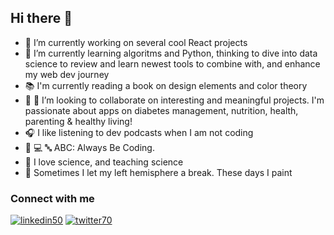 ## Hi there 👋


- 🔭 I’m currently working on several cool React projects
- 🌱 I’m currently learning algoritms and Python, thinking to dive into data science to review and learn newest tools to combine with, and enhance my web dev journey 
- 📚 I'm currently reading a book on design elements and color theory
- 👯 🦄 I’m looking to collaborate on interesting and meaningful projects. I'm passionate about apps on diabetes management, nutrition, health, parenting & healthy living! 
- 🎧 I like listening to dev podcasts when I am not coding
- 🤖 💻 🔤 ABC: Always Be Coding.
- 🥽 I love science, and teaching science
- 🎨 Sometimes I let my left hemisphere a break. These days I paint

<!--
**szaster/szaster** is a ✨ _special_ ✨ repository because its `README.md` (this file) appears on your GitHub profile.

Here are some ideas to get you started:


- 💬 Ask me about ...
- 📫 How to reach me: ...
- 😄 Pronouns: ...
- ⚡ Fun fact: ...
-->


### Connect with me

[![linkedin50](https://user-images.githubusercontent.com/41549193/105805024-c2891a00-5f66-11eb-9488-528f69155a73.jpeg)][1]
[![twitter70](https://user-images.githubusercontent.com/41549193/105803374-f9f5c780-5f62-11eb-9db0-904a417b0ee9.gif)][2]


[1]: https://www.linkedin.com/in/svitlana-zaster-77a9a06b/
[2]: https://twitter.com/szaster


